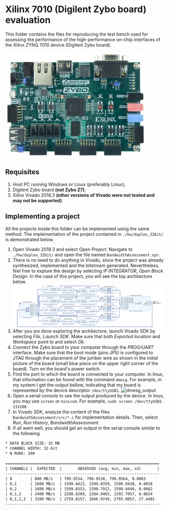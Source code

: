 # Xilinx 7010 (Digilent Zybo board) evaluation

This folder contains the files for reproducing the test bench used for assessing the performance of the high-performance on-chip interfaces of the Xilinx ZYNQ 7010 device (Digilent Zybo board).

![zybo_board](img/zybo.jpg "Digilent Zybo board")

## Requisites

1. Host PC running Windows or Linux (preferably Linux);
2. Digilent Zybo board **(not Zybo Z7)**;
3. Xilinx Vivado 2018.3 **(other versions of Vivado were not tested and may not be supported)**.

## Implementing a project

All the projects inside this folder can be implemented using the same method. The implementation of the project contained in `./hw/duplex_32bit/` is demonstrated below.

1. Open Vivado 2018.3 and select *Open Project*. Navigate to `./hw/duplex_32bit/` and open the file named `BandwidthAssessment.xpr`.
2. There is no need to do anything in Vivado, since the project was already synthesized, implemented and the bitstream generated. Nevertheless, feel free to explore the design by selecting *IP INTEGRATOR*, *Open Block Design*. In the case of this project, you will see the top architecture below.
![top_arch](img/top_arch.png "Top architecture")
3. After you are done exploring the architecture, launch Vivado SDK by selecting *File*, *Launch SDK*. Make sure that both *Exported location* and *Workspace* point to *<Local to Project>* and select *Ok*.
4. Connect the Zybo board to your computer through the *PROG/UART* interface. Make sure that the boot mode (pins JP5) is configured to JTAG through the placement of the jumber wire as shown in the initial picture of the board (small blue piece on the upper right corner of the board). Turn on the board's power switch.
5. Find the port to which the board is connected to your computer. In linux, that information can be found with the command `dmesg`. For example, in my system I get the output bellow, indicating that my board is represented by the device descriptor `/dev/ttyUSB1`.
![dmesg_output](dmesg_output "dmesg output")
6. Open a serial console to see the output produced by the device. In linux, you may use `screen` or `minicom`. For example, `sudo screen /dev/ttyUSB1 115200`.
7. In Vivado SDK, analyze the content of the files `BandwidthAssessment/src/*.c` for implementation details. Then, select *Run*, *Run History*, *BandwidthAssessment*.
8. If all went well, you should get an output in the serial console similar to the following.
```
* DATA BLOCK SIZE: 32 MB
* CHANNEL WIDTH: 32-bit
* N RUNS: 200

====================================================================
| CHANNELS |  EXPECTED  |       OBSERVED (avg, min, max, sd)       |
--------------------------------------------------------------------
| 0        | 800 MB/s   | 799.9534, 799.9530, 799.9564, 0.0003
| 0,1      | 1600 MB/s  | 1599.8422, 1599.8359, 1599.8430, 0.0018
| 0,2      | 1600 MB/s  | 1599.8353, 1599.7912, 1599.8440, 0.0082
| 0,1,2    | 2400 MB/s  | 2288.6209, 2284.9465, 2292.7057, 0.8824
| 0,1,2,3  | 3200 MB/s  | 2759.8157, 2666.9749, 2793.8057, 27.4401
--------------------------------------------------------------------
```